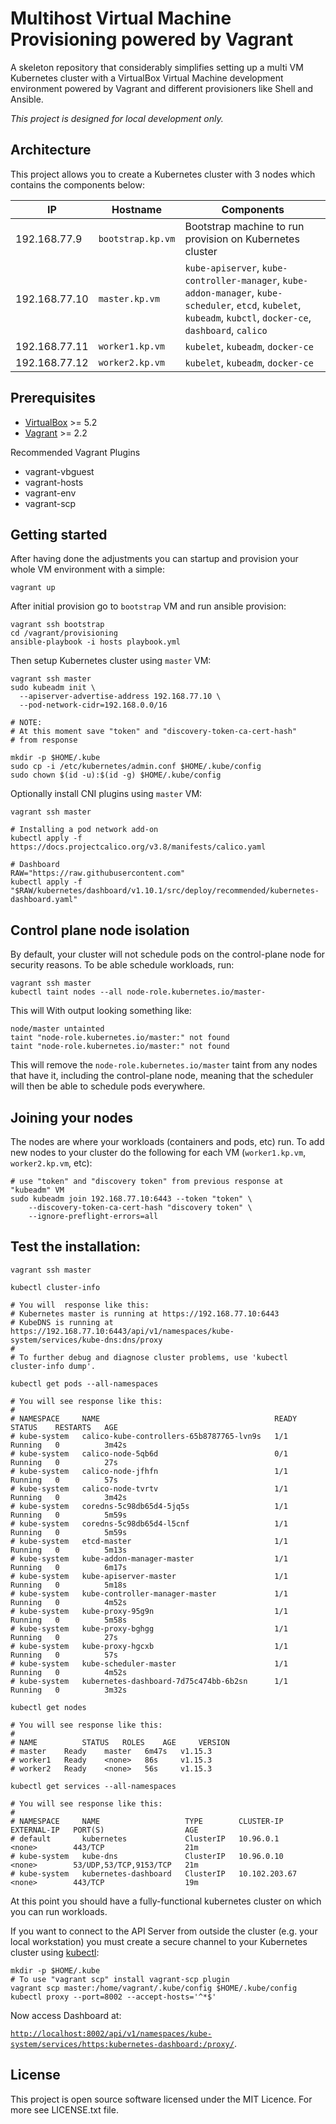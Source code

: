 # Multihost Virtual Machine Provisioning powered by Vagrant

A skeleton repository that considerably simplifies setting up a
multi VM Kubernetes cluster with a VirtualBox Virtual Machine development
environment powered by Vagrant and different provisioners like Shell and
Ansible.

_This project is designed for local development only._

## Architecture

This project allows you to create a Kubernetes cluster with 3 nodes which contains
the components below:

| IP            | Hostname       | Components                               |
| ------------- | -------------- | ---------------------------------------- |
| 192.168.77.9  | `bootstrap.kp.vm` | Bootstrap machine to run provision on Kubernetes cluster |
| 192.168.77.10 | `master.kp.vm`   | `kube-apiserver`, `kube-controller-manager`, `kube-addon-manager`, `kube-scheduler`, `etcd`, `kubelet`, `kubeadm`, `kubctl`, `docker-ce`, `dashboard`, `calico` |
| 192.168.77.11 | `worker1.kp.vm`  | `kubelet`, `kubeadm`, `docker-ce` |
| 192.168.77.12 | `worker2.kp.vm`  | `kubelet`, `kubeadm`, `docker-ce` |

## Prerequisites

- [VirtualBox](https://virtualbox.org/) >= 5.2
- [Vagrant](https://vagrantup.com/) >= 2.2

Recommended Vagrant Plugins

- vagrant-vbguest
- vagrant-hosts
- vagrant-env
- vagrant-scp

## Getting started

After having done the adjustments you can startup and provision your
whole VM environment with a simple:

```shell script
vagrant up
```

After initial provision go to `bootstrap` VM and run ansible provision:

```shell script
vagrant ssh bootstrap
cd /vagrant/provisioning
ansible-playbook -i hosts playbook.yml
```

Then setup Kubernetes cluster using `master` VM:

```shell script
vagrant ssh master
sudo kubeadm init \
  --apiserver-advertise-address 192.168.77.10 \
  --pod-network-cidr=192.168.0.0/16

# NOTE:
# At this moment save "token" and "discovery-token-ca-cert-hash"
# from response

mkdir -p $HOME/.kube
sudo cp -i /etc/kubernetes/admin.conf $HOME/.kube/config
sudo chown $(id -u):$(id -g) $HOME/.kube/config
```

Optionally install CNI plugins using `master` VM:

```shell script
vagrant ssh master

# Installing a pod network add-on
kubectl apply -f https://docs.projectcalico.org/v3.8/manifests/calico.yaml

# Dashboard
RAW="https://raw.githubusercontent.com"
kubectl apply -f "$RAW/kubernetes/dashboard/v1.10.1/src/deploy/recommended/kubernetes-dashboard.yaml"
```

## Control plane node isolation

By default, your cluster will not schedule pods on the control-plane node for security reasons.
To be able schedule workloads, run:

```shell script
vagrant ssh master
kubectl taint nodes --all node-role.kubernetes.io/master-
```

This will With output looking something like:

```
node/master untainted
taint "node-role.kubernetes.io/master:" not found
taint "node-role.kubernetes.io/master:" not found
```

This will remove the `node-role.kubernetes.io/master` taint from any nodes that have it,
including the control-plane node, meaning that the scheduler will then be able to schedule pods everywhere.


## Joining your nodes

The nodes are where your workloads (containers and pods, etc) run.
To add new nodes to your cluster do the following for each VM (`worker1.kp.vm`, `worker2.kp.vm`, etc):

```shell script
# use "token" and "discovery token" from previous response at "kubeadm" VM
sudo kubeadm join 192.168.77.10:6443 --token "token" \
    --discovery-token-ca-cert-hash "discovery token" \
    --ignore-preflight-errors=all
```

## Test the installation:

```shell script
vagrant ssh master

kubectl cluster-info

# You will  response like this:
# Kubernetes master is running at https://192.168.77.10:6443
# KubeDNS is running at https://192.168.77.10:6443/api/v1/namespaces/kube-system/services/kube-dns:dns/proxy
#
# To further debug and diagnose cluster problems, use 'kubectl cluster-info dump'.

kubectl get pods --all-namespaces

# You will see response like this:
#
# NAMESPACE     NAME                                       READY   STATUS    RESTARTS   AGE
# kube-system   calico-kube-controllers-65b8787765-lvn9s   1/1     Running   0          3m42s
# kube-system   calico-node-5qb6d                          0/1     Running   0          27s
# kube-system   calico-node-jfhfn                          1/1     Running   0          57s
# kube-system   calico-node-tvrtv                          1/1     Running   0          3m42s
# kube-system   coredns-5c98db65d4-5jq5s                   1/1     Running   0          5m59s
# kube-system   coredns-5c98db65d4-l5cnf                   1/1     Running   0          5m59s
# kube-system   etcd-master                                1/1     Running   0          5m13s
# kube-system   kube-addon-manager-master                  1/1     Running   0          6m17s
# kube-system   kube-apiserver-master                      1/1     Running   0          5m18s
# kube-system   kube-controller-manager-master             1/1     Running   0          4m52s
# kube-system   kube-proxy-95g9n                           1/1     Running   0          5m58s
# kube-system   kube-proxy-bghgg                           1/1     Running   0          27s
# kube-system   kube-proxy-hgcxb                           1/1     Running   0          57s
# kube-system   kube-scheduler-master                      1/1     Running   0          4m52s
# kube-system   kubernetes-dashboard-7d75c474bb-6b2sn      1/1     Running   0          3m32s

kubectl get nodes

# You will see response like this:
#
# NAME          STATUS   ROLES    AGE     VERSION
# master    Ready    master   6m47s   v1.15.3
# worker1   Ready    <none>   86s     v1.15.3
# worker2   Ready    <none>   56s     v1.15.3

kubectl get services --all-namespaces

# You will see response like this:
#
# NAMESPACE     NAME                   TYPE        CLUSTER-IP      EXTERNAL-IP   PORT(S)                  AGE
# default       kubernetes             ClusterIP   10.96.0.1       <none>        443/TCP                  21m
# kube-system   kube-dns               ClusterIP   10.96.0.10      <none>        53/UDP,53/TCP,9153/TCP   21m
# kube-system   kubernetes-dashboard   ClusterIP   10.102.203.67   <none>        443/TCP                  19m
```

At this point you should have a fully-functional kubernetes cluster on which you can run workloads.

If you want to connect to the API Server from outside the cluster (e.g. your local workstation)
you must create a secure channel to your Kubernetes cluster using
[kubectl](https://kubernetes.io/docs/tasks/tools/install-kubectl/):

```shell script
mkdir -p $HOME/.kube
# To use "vagrant scp" install vagrant-scp plugin
vagrant scp master:/home/vagrant/.kube/config $HOME/.kube/config
kubectl proxy --port=8002 --accept-hosts='^*$'
```

Now access Dashboard at:

[`http://localhost:8002/api/v1/namespaces/kube-system/services/https:kubernetes-dashboard:/proxy/`](
http://localhost:8002/api/v1/namespaces/kube-system/services/https:kubernetes-dashboard:/proxy/).

## License

This project is open source software licensed under the MIT Licence.
For more see LICENSE.txt file.
